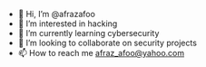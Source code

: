 - 👋 Hi, I’m @afrazafoo
- 👀 I’m interested in hacking
- 🌱 I’m currently learning cybersecurity 
- 💞️ I’m looking to collaborate on security projects
- 📫 How to reach me afraz_afoo@yahoo.com

<!---
afrazafoo/afrazafoo is a ✨ special ✨ repository because its `README.md` (this file) appears on your GitHub profile.
You can click the Preview link to take a look at your changes.
--->

